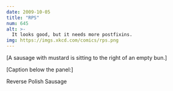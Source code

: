 ```yaml
---
date: 2009-10-05
title: "RPS"
num: 645
alt: >-
  It looks good, but it needs more postfixins.
img: https://imgs.xkcd.com/comics/rps.png
---
```

[A sausage with mustard is sitting to the right of an empty bun.]

[Caption below the panel:]

Reverse Polish Sausage